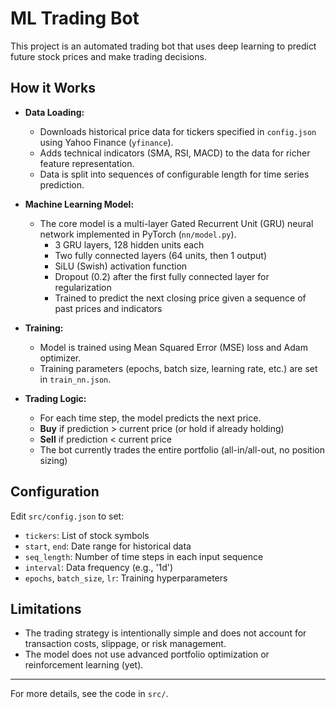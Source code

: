 
# ML Trading Bot

This project is an automated trading bot that uses deep learning to predict future stock prices and make trading decisions.

## How it Works

- **Data Loading:**
    - Downloads historical price data for tickers specified in `config.json` using Yahoo Finance (`yfinance`).
    - Adds technical indicators (SMA, RSI, MACD) to the data for richer feature representation.
    - Data is split into sequences of configurable length for time series prediction.

- **Machine Learning Model:**
    - The core model is a multi-layer Gated Recurrent Unit (GRU) neural network implemented in PyTorch (`nn/model.py`).
        - 3 GRU layers, 128 hidden units each
        - Two fully connected layers (64 units, then 1 output)
        - SiLU (Swish) activation function
        - Dropout (0.2) after the first fully connected layer for regularization
        - Trained to predict the next closing price given a sequence of past prices and indicators

- **Training:**
    - Model is trained using Mean Squared Error (MSE) loss and Adam optimizer.
    - Training parameters (epochs, batch size, learning rate, etc.) are set in `train_nn.json`.

- **Trading Logic:**
    - For each time step, the model predicts the next price.
    - **Buy** if prediction > current price (or hold if already holding)
    - **Sell** if prediction < current price
    - The bot currently trades the entire portfolio (all-in/all-out, no position sizing)

## Configuration

Edit `src/config.json` to set:

- `tickers`: List of stock symbols
- `start`, `end`: Date range for historical data
- `seq_length`: Number of time steps in each input sequence
- `interval`: Data frequency (e.g., '1d')
- `epochs`, `batch_size`, `lr`: Training hyperparameters

## Limitations

- The trading strategy is intentionally simple and does not account for transaction costs, slippage, or risk management.
- The model does not use advanced portfolio optimization or reinforcement learning (yet).

---
For more details, see the code in `src/`.
